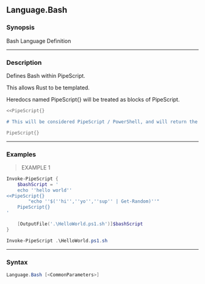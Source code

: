 Language.Bash
-------------

### Synopsis
Bash Language Definition

---

### Description

Defines Bash within PipeScript.

This allows Rust to be templated.

Heredocs named PipeScript{} will be treated as blocks of PipeScript.

```bash
<<PipeScript{}

# This will be considered PipeScript / PowerShell, and will return the contents of a bash script.

PipeScript{}
```

---

### Examples
> EXAMPLE 1

```PowerShell
Invoke-PipeScript {
    $bashScript = '
    echo ''hello world''
<<PipeScript{}
        "echo ''$(''hi'',''yo'',''sup'' | Get-Random)''"
    PipeScript{}
'

    [OutputFile('.\HelloWorld.ps1.sh')]$bashScript
}

Invoke-PipeScript .\HelloWorld.ps1.sh
```

---

### Syntax
```PowerShell
Language.Bash [<CommonParameters>]
```
